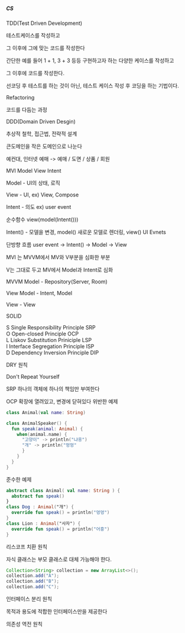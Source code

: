 ##### CS
TDD(Test Driven Development)

테스트케이스를 작성하고

그 이후에 그에 맞는 코드를 작성한다

간단한 예를 들어 1 + 1, 3 + 3 등등 구현하고자 하는 다양한 케이스를 작성하고

그 이후에 코드를 작성한다.

선코딩 후 테스트를 하는 것이 아닌, 테스트 케이스 작성 후 코딩을 하는 기법이다.

Refactoring

코드를 다듬는 과정

DDD(Domain Driven Desgin)

추상적 철학, 접근법, 전략적 설계

큰도메인을 작은 도메인으로 나눈다

예컨대, 인터넷 예매 -> 예매 / 도면 / 상품 / 회원
<br>

MVI
Model View Intent

Model - UI의 상태, 로직

View - UI, ex) View, Compose

Intent - 의도 ex) user event

순수함수 view(model(Intent()))

Intent() - 모델을 변경, model() 새로운 모델로 렌더링, view() UI Evnets

단방향 흐름 user event -> Intent() -> Model -> View

MVI 는 MVVM에서 MV와 V부분을 심화한 부분

V는 그대로 두고 MV에서 Model과 Intent로 심화

MVVM
Model - Repository(Server, Room)

View Model - Intent, Model

View - View

SOLID

S Single Responsibility Principle SRP <br>
O Open-closed Principle OCP <br>
L Liskov Substitution Priniciple LSP <br>
I Interface Segregation Principle ISP <br>
D Dependency Inversion Principle DIP <br>

DRY 원칙

Don't Repeat Yourself

SRP 하나의 객체에 하나의 책임만 부여한다

OCP 확장에 열려있고, 변경에 닫혀있다
위반한 예제
```kotlin
class Animal(val name: String)

class AnimalSpeaker() {
  fun speak(animal: Animal) {
    when(animal.name) {
      "고양이" -> println("냐옹")
      "개" -> println("멍멍"
      }
    }
  }
}
```
준수한 예제
```kotlin
abstract class Animal( val name: String ) {
  abstract fun speak()
}
class Dog : Animal("개") {
  override fun speak() = println("멍멍")
}
class Lion : Animal("사자") {
  override fun speak() = println("어흥")
}
```
리스코프 치환 원칙

자식 클래스는 부모 클래스로 대체 가능해야 한다.
```Java
Collection<String> collection = new ArrayList<>();
collection.add("A");
collection.add("B");
collection.add("C");
```
인터페이스 분리 원칙

목적과 용도에 적합한 인터페이스만을 제공한다

의존성 역전 원칙







